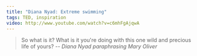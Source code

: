 ```yaml
---
title: "Diana Nyad: Extreme swimming"
tags: TED, inspiration
video: http://www.youtube.com/watch?v=c6mhFgAjqwA
---
```


> So what is it? What is it you're doing with this one wild and precious life of yours?
> <cite>-- Diana Nyad paraphrasing Mary Oliver</cite>